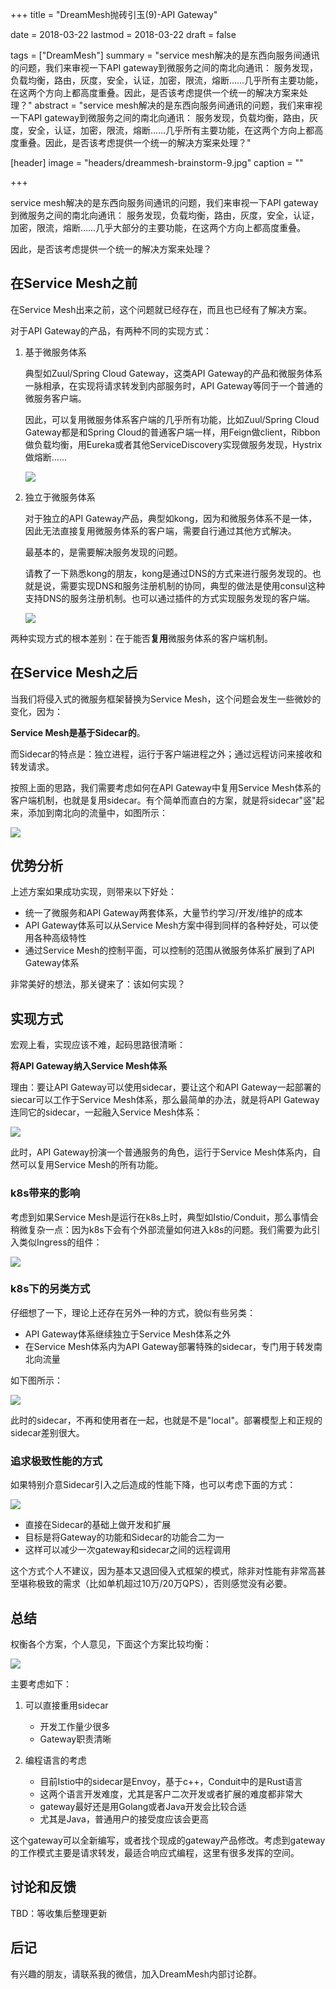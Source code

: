 +++
title = "DreamMesh抛砖引玉(9)-API Gateway"

date = 2018-03-22
lastmod = 2018-03-22
draft = false

tags = ["DreamMesh"]
summary = "service mesh解决的是东西向服务间通讯的问题，我们来审视一下API gateway到微服务之间的南北向通讯： 服务发现，负载均衡，路由，灰度，安全，认证，加密，限流，熔断……几乎所有主要功能，在这两个方向上都高度重叠。因此，是否该考虑提供一个统一的解决方案来处理？"
abstract = "service mesh解决的是东西向服务间通讯的问题，我们来审视一下API gateway到微服务之间的南北向通讯： 服务发现，负载均衡，路由，灰度，安全，认证，加密，限流，熔断……几乎所有主要功能，在这两个方向上都高度重叠。因此，是否该考虑提供一个统一的解决方案来处理？"

[header]
image = "headers/dreammesh-brainstorm-9.jpg"
caption = ""

+++

service mesh解决的是东西向服务间通讯的问题，我们来审视一下API gateway到微服务之间的南北向通讯： 服务发现，负载均衡，路由，灰度，安全，认证，加密，限流，熔断……几乎大部分的主要功能，在这两个方向上都高度重叠。

因此，是否该考虑提供一个统一的解决方案来处理？

## 在Service Mesh之前

在Service Mesh出来之前，这个问题就已经存在，而且也已经有了解决方案。

对于API Gateway的产品，有两种不同的实现方式：

1. 基于微服务体系

	典型如Zuul/Spring Cloud Gateway，这类API Gateway的产品和微服务体系一脉相承，在实现将请求转发到内部服务时，API Gateway等同于一个普通的微服务客户端。

	因此，可以复用微服务体系客户端的几乎所有功能，比如Zuul/Spring Cloud Gateway都是和Spring Cloud的普通客户端一样，用Feign做client，Ribbon做负载均衡，用Eureka或者其他ServiceDiscovery实现做服务发现，Hystrix做熔断......

	![](images/gateway-1.png)

2. 独立于微服务体系

	对于独立的API Gateway产品，典型如kong，因为和微服务体系不是一体，因此无法直接复用微服务体系的客户端，需要自行通过其他方式解决。

	最基本的，是需要解决服务发现的问题。

	请教了一下熟悉kong的朋友，kong是通过DNS的方式来进行服务发现的。也就是说，需要实现DNS和服务注册机制的协同，典型的做法是使用consul这种支持DNS的服务注册机制。也可以通过插件的方式实现服务发现的客户端。

	![](images/gateway-2.png)

两种实现方式的根本差别：在于能否**复用**微服务体系的客户端机制。

## 在Service Mesh之后

当我们将侵入式的微服务框架替换为Service Mesh，这个问题会发生一些微妙的变化，因为：

**Service Mesh是基于Sidecar的**。

而Sidecar的特点是：独立进程，运行于客户端进程之外；通过远程访问来接收和转发请求。

按照上面的思路，我们需要考虑如何在API Gateway中复用Service Mesh体系的客户端机制，也就是复用sidecar。有个简单而直白的方案，就是将sidecar"竖"起来，添加到南北向的流量中，如图所示：

![](images/gateway-3.png)

## 优势分析

上述方案如果成功实现，则带来以下好处：

- 统一了微服务和API Gateway两套体系，大量节约学习/开发/维护的成本
- API Gateway体系可以从Service Mesh方案中得到同样的各种好处，可以使用各种高级特性
- 通过Service Mesh的控制平面，可以控制的范围从微服务体系扩展到了API Gateway体系

非常美好的想法，那关键来了：该如何实现？

## 实现方式

宏观上看，实现应该不难，起码思路很清晰：

**将API Gateway纳入Service Mesh体系**

理由：要让API Gateway可以使用sidecar，要让这个和API Gateway一起部署的siecar可以工作于Service Mesh体系，那么最简单的办法，就是将API Gateway连同它的sidecar，一起融入Service Mesh体系：

![](images/gateway-4.png)

此时，API Gateway扮演一个普通服务的角色，运行于Service Mesh体系内，自然可以复用Service Mesh的所有功能。

### k8s带来的影响

考虑到如果Service Mesh是运行在k8s上时，典型如Istio/Conduit，那么事情会稍微复杂一点：因为k8s下会有个外部流量如何进入k8s的问题。我们需要为此引入类似Ingress的组件：

![](images/gateway-5.png)

### k8s下的另类方式

仔细想了一下，理论上还存在另外一种的方式，貌似有些另类：

- API Gateway体系继续独立于Service Mesh体系之外
- 在Service Mesh体系内为API Gateway部署特殊的sidecar，专门用于转发南北向流量

如下图所示：

![](images/gateway-6.png)

此时的sidecar，不再和使用者在一起，也就是不是"local"。部署模型上和正规的sidecar差别很大。

### 追求极致性能的方式

如果特别介意Sidecar引入之后造成的性能下降，也可以考虑下面的方式：

![](images/gateway-7.png)


- 直接在Sidecar的基础上做开发和扩展
- 目标是将Gateway的功能和Sidecar的功能合二为一
- 这样可以减少一次gateway和sidecar之间的远程调用

这个方式个人不建议，因为基本又退回侵入式框架的模式，除非对性能有非常高甚至堪称极致的需求（比如单机超过10万/20万QPS），否则感觉没有必要。

## 总结

权衡各个方案，个人意见，下面这个方案比较均衡：

![](images/gateway-5.png)

主要考虑如下：

1. 可以直接重用sidecar

	* 开发工作量少很多
	* Gateway职责清晰

1. 编程语言的考虑

	* 目前Istio中的sidecar是Envoy，基于c++，Conduit中的是Rust语言
	* 这两个语言开发难度，尤其是客户二次开发或者扩展的难度都非常大
	* gateway最好还是用Golang或者Java开发会比较合适
	* 尤其是Java，普通用户的接受度应该会更高

这个gateway可以全新编写，或者找个现成的gateway产品修改。考虑到gateway的工作模式主要是请求转发，最适合响应式编程，这里有很多发挥的空间。

## 讨论和反馈

TBD：等收集后整理更新

## 后记

有兴趣的朋友，请联系我的微信，加入DreamMesh内部讨论群。
